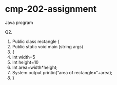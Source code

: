 # cmp-202-assignment
Java program

Q2.

1. Public class rectangle {
2. Public static void main (string args)
3. {
4. Int width=5
5. Int height=10
6. Int area=width*height;
7. System.output.printin(“area of rectangle=“+area);
8. }

